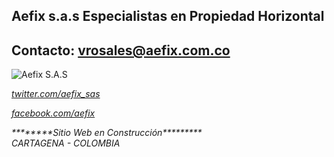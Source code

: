
## Aefix s.a.s  Especialistas en Propiedad Horizontal
## Contacto: vrosales@aefix.com.co 
<img src="https://s3.amazonaws.com/www.nuberix.co/images/SmallLogo.png" alt="Aefix S.A.S" />
<address>
<A HREF="http://twitter.com/aefix_sas" TARGET="_BLANK"><p>twitter.com/aefix_sas</p>
<A HREF="http://facebook.com/aefix" TARGET="_BLANK"><p>facebook.com/aefix </p>
<a>********Sitio Web en Construcción*********</a><br> 
<a>CARTAGENA - COLOMBIA</a><br> 

